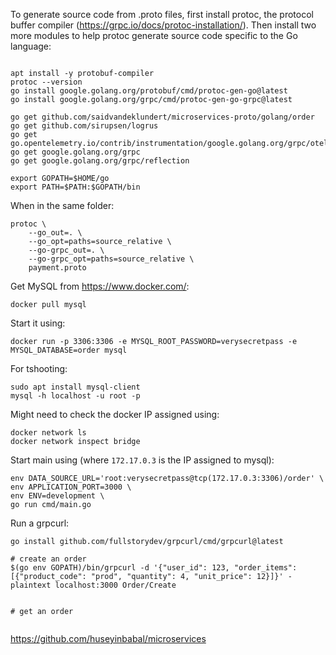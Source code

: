 
To generate source code from .proto files, first install protoc, the protocol buffer compiler (https://grpc.io/docs/protoc-installation/). Then install two more modules to help protoc generate source code specific to the Go language:


```

apt install -y protobuf-compiler
protoc --version
go install google.golang.org/protobuf/cmd/protoc-gen-go@latest
go install google.golang.org/grpc/cmd/protoc-gen-go-grpc@latest

```

```
go get github.com/saidvandeklundert/microservices-proto/golang/order
go get github.com/sirupsen/logrus
go get go.opentelemetry.io/contrib/instrumentation/google.golang.org/grpc/otelgrpc
go get google.golang.org/grpc
go get google.golang.org/grpc/reflection
```

```
export GOPATH=$HOME/go
export PATH=$PATH:$GOPATH/bin
```
When in the same folder:
```
protoc \
    --go_out=. \
    --go_opt=paths=source_relative \
    --go-grpc_out=. \
    --go-grpc_opt=paths=source_relative \
    payment.proto
```

Get MySQL from https://www.docker.com/:
```
docker pull mysql
```

Start it using:
```
docker run -p 3306:3306 -e MYSQL_ROOT_PASSWORD=verysecretpass -e MYSQL_DATABASE=order mysql
```

For tshooting:
```
sudo apt install mysql-client
mysql -h localhost -u root -p
```

Might need to check the docker IP assigned using:
```
docker network ls
docker network inspect bridge
```


Start main using (where `172.17.0.3` is the IP assigned to mysql):
```
env DATA_SOURCE_URL='root:verysecretpass@tcp(172.17.0.3:3306)/order' \
env APPLICATION_PORT=3000 \
env ENV=development \
go run cmd/main.go
```



Run a grpcurl:
```
go install github.com/fullstorydev/grpcurl/cmd/grpcurl@latest

# create an order
$(go env GOPATH)/bin/grpcurl -d '{"user_id": 123, "order_items": [{"product_code": "prod", "quantity": 4, "unit_price": 12}]}' -plaintext localhost:3000 Order/Create


# get an order


```
https://github.com/huseyinbabal/microservices